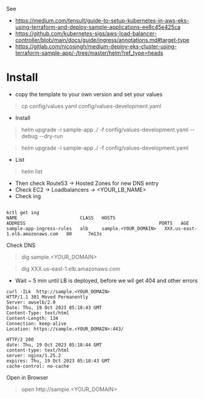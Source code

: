 See 
* https://medium.com/tensult/guide-to-setup-kubernetes-in-aws-eks-using-terraform-and-deploy-sample-applications-ee8c45e425ca
* https://github.com/kubernetes-sigs/aws-load-balancer-controller/blob/main/docs/guide/ingress/annotations.md#target-type
* https://gitlab.com/nicosingh/medium-deploy-eks-cluster-using-terraform-sample-app/-/tree/master/helm?ref_type=heads

# Install 

* copy the template to your own version and set your values
> cp config/values.yaml config/values-development.yaml

* Install 
> helm upgrade -i  sample-app  ./   -f config/values-development.yaml   --debug --dry-run 

> helm upgrade -i  sample-app  ./   -f config/values-development.yaml
* List 
> helm list


* Then check Route53 -> Hosted Zones for new DNS entry 
* Check EC2 -> Loadbalancers -> <YOUR_LB_NAME>
* Check ing 

```

kctl get ing
NAME                       CLASS   HOSTS                              ADDRESS                                                 PORTS   AGE
sample-app-ingress-rules   alb     sample.<YOUR_DOMAIN>   XXX.us-east-1.elb.amazonaws.com   80      7m13s
```

Check DNS

> dig sample.<YOUR_DOMAIN>

> dig  XXX.us-east-1.elb.amazonaws.com

* Wait ~ 5 min until LB is deployed, before we wil get 404 and other errors 
```
curl -ILk  http://sample.<YOUR_DOMAIN>
HTTP/1.1 301 Moved Permanently
Server: awselb/2.0
Date: Thu, 19 Oct 2023 05:18:43 GMT
Content-Type: text/html
Content-Length: 134
Connection: keep-alive
Location: https://sample.<YOUR_DOMAIN>:443/

HTTP/2 200
date: Thu, 19 Oct 2023 05:18:44 GMT
content-type: text/html
server: nginx/1.25.2
expires: Thu, 19 Oct 2023 05:18:43 GMT
cache-control: no-cache
```

Open in Browser 
> open http://sample.<YOUR_DOMAIN>
